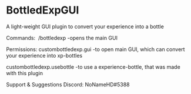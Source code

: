 # BottledExpGUI
A light-weight GUI plugin to convert your experience into a bottle


Commands:
 /bottledexp -opens the main GUI

Permissions:
custombottledexp.gui -to open main GUI, which can convert your experience into xp-bottles

custombottledexp.usebottle -to use a experience-bottle, that was made with this plugin



Support & Suggestions
Discord: NoNameHD#5388
